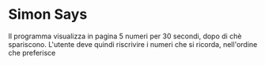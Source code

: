 # Simon Says

Il programma visualizza in pagina 5 numeri per 30 secondi, dopo di chè spariscono. L'utente deve quindi riscrivire i numeri che si ricorda, nell'ordine che preferisce